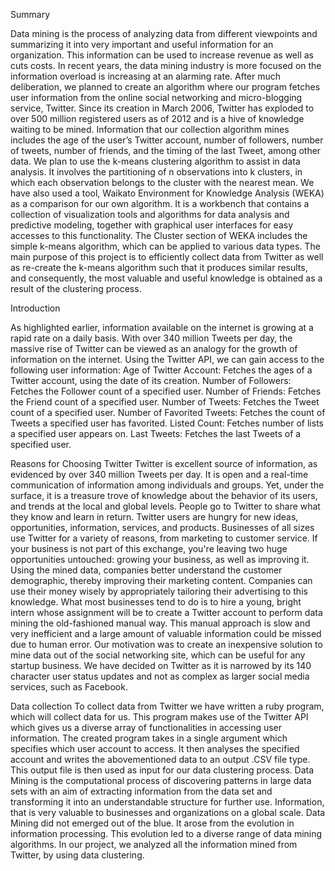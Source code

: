 Summary 

Data mining is the process of analyzing data from different viewpoints and summarizing it into very important and useful information for an organization. This information can be used to increase revenue as well as cuts costs.  In recent years, the data mining industry is more focused on the information overload is increasing at an alarming rate.
After much deliberation, we planned to create an algorithm where our program fetches user information from the online social networking and micro-blogging service, Twitter. Since its creation in March 2006, Twitter has exploded to over 500 million registered users as of 2012 and is a hive of knowledge waiting to be mined. Information that our collection algorithm mines includes the age of the user’s Twitter account, number of followers, number of tweets, number of friends, and the timing of the last Tweet, among other data.
We plan to use the k-means clustering algorithm to assist in data analysis. It involves the partitioning of n observations into k clusters, in which each observation belongs to the cluster with the nearest mean. We have also used a tool, Waikato Environment for Knowledge Analysis (WEKA) as a comparison for our own algorithm. It is a workbench that contains a collection of visualization tools and algorithms for data analysis and predictive modeling, together with graphical user interfaces for easy accesses to this functionality. The Cluster section of WEKA includes the simple k-means algorithm, which can be applied to various data types. The main purpose of this project is to efficiently collect data from Twitter as well as re-create the k-means algorithm such that it produces similar results, and consequently, the most valuable and useful knowledge is obtained as a result of the clustering process.


Introduction

As highlighted earlier, information available on the internet is growing at a rapid rate on a daily basis. With over 340 million Tweets per day, the massive rise of Twitter can be viewed as an analogy for the growth of information on the internet. Using the Twitter API, we can gain access to the following user information:
Age of Twitter Account: Fetches the ages of a Twitter account, using the date of its creation.
Number of Followers: Fetches the Follower count of a specified user.
Number of Friends: Fetches the Friend count of a specified user.
Number of Tweets: Fetches the Tweet count of a specified user.
Number of Favorited Tweets: Fetches the count of Tweets a specified user has favorited.
Listed Count: Fetches number of lists a specified user appears on.
Last Tweets: Fetches the last Tweets of a specified user.

Reasons for Choosing Twitter
Twitter is excellent source of information, as evidenced by over 340 million Tweets per day. It is open and a real-time communication of information among individuals and groups. Yet, under the surface, it is a treasure trove of knowledge about the behavior of its users, and trends at the local and global levels. People go to Twitter to share what they know and learn in return. Twitter users are hungry for new ideas, opportunities, information, services, and products. Businesses of all sizes use Twitter for a variety of reasons, from marketing to customer service. If your business is not part of this exchange, you're leaving two huge opportunities untouched: growing your business, as well as improving it. Using the mined data, companies better understand the customer demographic, thereby improving their marketing content. Companies can use their money wisely by appropriately tailoring their advertising to this knowledge. What most businesses tend to do is to hire a young, bright intern whose assignment will be to create a Twitter account to perform data mining the old-fashioned manual way. This manual approach is slow and very inefficient and a large amount of valuable information could be missed due to human error. Our motivation was to create an inexpensive solution to mine data out of the social networking site, which can be useful for any startup business. We have decided on Twitter as it is narrowed by its 140 character user status updates and not as complex as larger social media services, such as Facebook. 



Data collection
To collect data from Twitter we have written a ruby program, which will collect data for us. This program makes use of the Twitter API which gives us a diverse array of functionalities in accessing user information. The created program takes in a single argument which specifies which user account to access. It then analyses the specified account and writes the abovementioned data to an output .CSV file type. This output file is then used as input for our data clustering process.
Data Mining is the computational process of discovering patterns in large data sets with an aim of extracting information from the data set and transforming it into an understandable structure for further use. Information, that is very valuable to businesses and organizations on a global scale. Data Mining did not emerged out of the blue. It arose from the evolution in information processing. This evolution led to a diverse range of data mining algorithms. In our project, we analyzed all the information mined from Twitter, by using data clustering.
